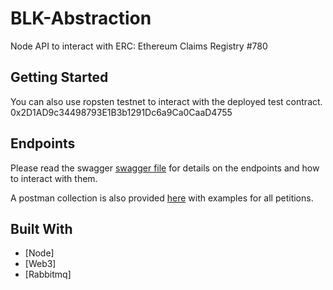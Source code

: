 # BLK-Abstraction

Node API to interact with ERC: Ethereum Claims Registry #780

## Getting Started

You can also use ropsten testnet to interact with the deployed test contract. 0x2D1AD9c34498793E1B3b1291Dc6a9Ca0CaaD4755

## Endpoints

Please read the swagger [swagger file](https://github.com/PeerMountain/BLK-Abstraction/blob/master/api/definition/BLKabstraction_Swagger.json) for details on the endpoints and how to interact with them.

A postman collection is also provided [here](https://github.com/PeerMountain/BLK-Abstraction/blob/master/api/definition/BLKabstraction_postman_collection.json) with examples for all petitions.


## Built With

* [Node]
* [Web3]
* [Rabbitmq]
